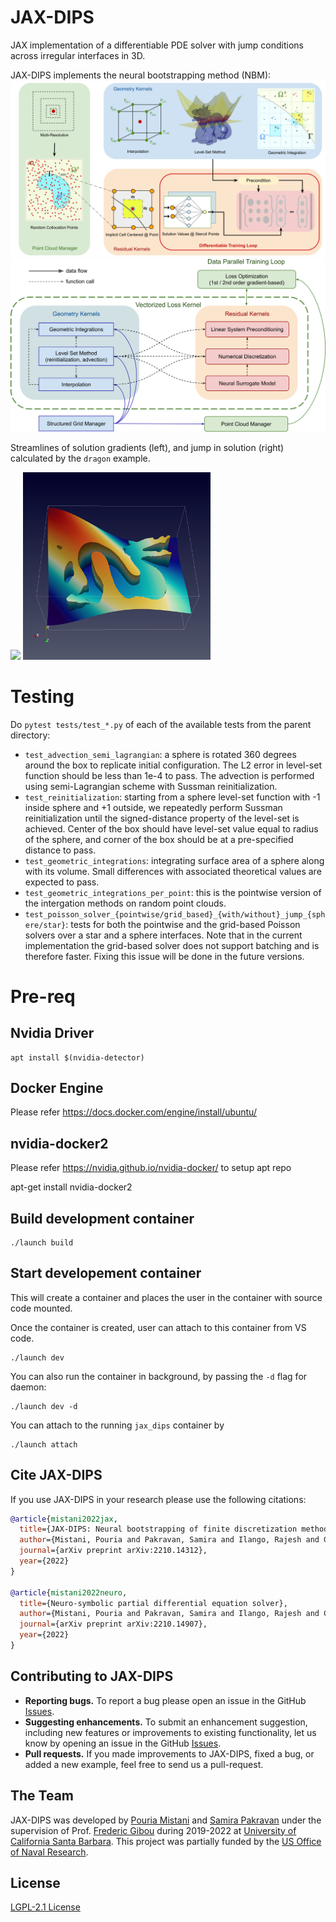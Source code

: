 # JAX-DIPS
JAX implementation of a differentiable PDE solver with jump conditions across irregular interfaces in 3D. 

JAX-DIPS implements the neural bootstrapping method (NBM):
![me](https://github.com/JAX-DIPS/JAX-DIPS/blob/main/docs/JAX-DIPS.png)
![me](https://github.com/JAX-DIPS/JAX-DIPS/blob/main/docs/jax_dips_design.png)

Streamlines of solution gradients (left), and jump in solution (right) calculated by the `dragon` example.
<p float="center">
  <img src="docs/dragon.png" width="518" />
  <img src="docs/jump_dragon.png" width="300" /> 
</p>

<!-- ![me](https://github.com/JAX-DIPS/JAX-DIPS/blob/main/docs/dragon.png)![me](https://github.com/JAX-DIPS/JAX-DIPS/blob/main/docs/jump_dragon.png) -->


<!-- Advection of the level-set function by a semi-Lagrangian scheme with Sussman reinitialization on a uniform mesh with `128*128*128` grid points is demonstrated below. Note the minimal mass-loss in the level-set function after a full rotation. -->
<!-- ![me](https://github.com/JAX-DIPS/JAX-DIPS/blob/main/docs/animated_spinning.gif) -->

<!-- ![me](https://github.com/JAX-DIPS/JAX-DIPS/blob/main/docs/gradient_U.png) -->

# Testing
Do `pytest tests/test_*.py` of each of the available tests from the parent directory:
- `test_advection_semi_lagrangian`: a sphere is rotated 360 degrees around the box to replicate initial configuration. The L2 error in level-set function should be less than 1e-4 to pass. The advection is performed using semi-Lagrangian scheme with Sussman reinitialization.
- `test_reinitialization`: starting from a sphere level-set function with -1 inside sphere and +1 outside, we repeatedly perform Sussman reinitialization until the signed-distance property of the level-set is achieved. Center of the box should have level-set value equal to radius of the sphere, and corner of the box should be at a pre-specified distance to pass.
- `test_geometric_integrations`: integrating surface area of a sphere along with its volume. Small differences with associated theoretical values are expected to pass.
- `test_geometric_integrations_per_point`: this is the pointwise version of the intergation methods on random point clouds.
- `test_poisson_solver_{pointwise/grid_based}_{with/without}_jump_{sphere/star}`: tests for both the pointwise and the grid-based Poisson solvers over a star and a sphere interfaces. Note that in the current implementation the grid-based solver does not support batching and is therefore faster. Fixing this issue will be done in the future versions.
# Pre-req

## Nvidia Driver

```
apt install $(nvidia-detector)
```

## Docker Engine

Please refer https://docs.docker.com/engine/install/ubuntu/

## nvidia-docker2

Please refer https://nvidia.github.io/nvidia-docker/ to setup apt repo

apt-get install nvidia-docker2


## Build development container

```
./launch build
```

## Start developement container
This will create a container and places the user in the container with source code mounted.

Once the container is created, user can attach to this container from VS code.

```
./launch dev
```

You can also run the container in background, by passing the `-d` flag for daemon:

```
./launch dev -d
```

You can attach to the running `jax_dips` container by 

```
./launch attach
```




## Cite JAX-DIPS
If you use JAX-DIPS in your research please use the following citations:

```bibtex
@article{mistani2022jax,
  title={JAX-DIPS: Neural bootstrapping of finite discretization methods and application to elliptic problems with discontinuities},
  author={Mistani, Pouria and Pakravan, Samira and Ilango, Rajesh and Gibou, Frederic},
  journal={arXiv preprint arXiv:2210.14312},
  year={2022}
}

@article{mistani2022neuro,
  title={Neuro-symbolic partial differential equation solver},
  author={Mistani, Pouria and Pakravan, Samira and Ilango, Rajesh and Choudhry, Sanjay and Gibou, Frederic},
  journal={arXiv preprint arXiv:2210.14907},
  year={2022}
}
```


## Contributing to JAX-DIPS

- **Reporting bugs.** To report a bug please open an issue in the GitHub [Issues](https://github.com/JAX-DIPS/JAX-DIPS/issues).
- **Suggesting enhancements.** To submit an enhancement suggestion, including new features or improvements to existing functionality, let us know by opening an issue in the GitHub [Issues](https://github.com/JAX-DIPS/JAX-DIPS/issues).
- **Pull requests.** If you made improvements to JAX-DIPS, fixed a bug, or added a new example, feel free to send us a pull-request.


## The Team

JAX-DIPS was developed by [Pouria Mistani](http://www.pouriamistani.com) and [Samira Pakravan](https://samirapakravan.github.io/) under the supervision of Prof. [Frederic Gibou](https://sites.me.ucsb.edu/~fgibou/) during 2019-2022 at [University of California Santa Barbara](https://me.ucsb.edu/). This project was partially funded by the [US Office of Naval Research](https://www.nre.navy.mil/).


## License

[LGPL-2.1 License](https://github.com/JAX-DIPS/JAX-DIPS/blob/main/LICENSE.md)